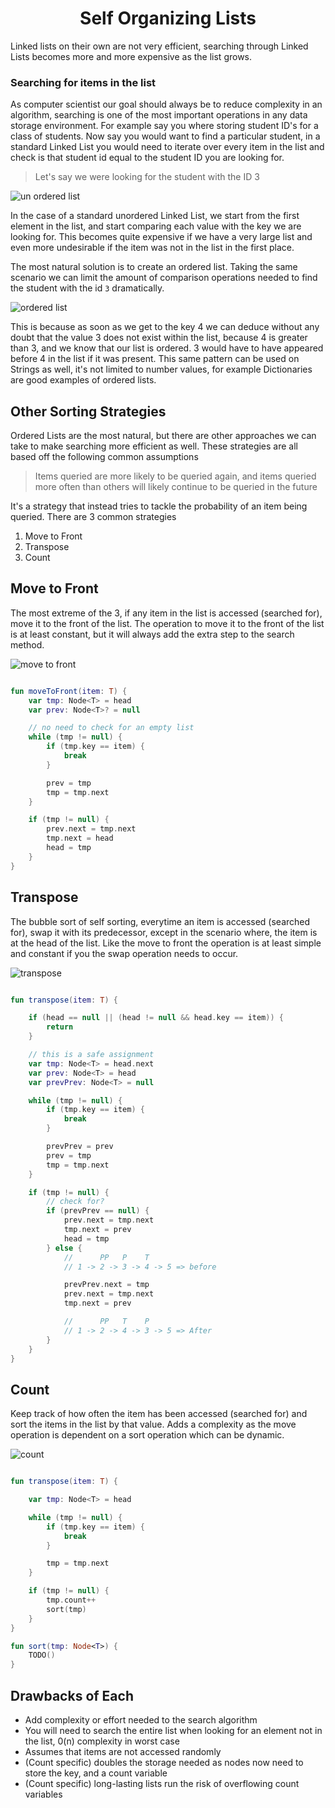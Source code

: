 <div align="center"><h1> Self Organizing Lists </h1></div>

Linked lists on their own are not very efficient, searching through Linked Lists becomes more and more expensive as the
list grows.

### Searching for items in the list

As computer scientist our goal should always be to reduce complexity in an algorithm, searching is one of the most
important operations in any data storage environment. For example say you where storing student ID's for a class of
students. Now say you would want to find a particular student, in a standard Linked List you would need to iterate over
every item in the list and check is that student id equal to the student ID you are looking for.

> Let's say we were looking for the student with the ID 3

<img src="images/unordered_list.png" alt="un ordered list">

In the case of a standard unordered Linked List, we start from the first element in the list, and start comparing each
value with the key we are looking for. This becomes quite expensive if we have a very large list and even more
undesirable if the item was not in the list in the first place.

The most natural solution is to create an ordered list. Taking the same scenario we can limit the amount of comparison
operations needed to find the student with the id `3` dramatically.

<img src="images/ordered_list.png" alt="ordered list">

This is because as soon as we get to the key 4 we can deduce without any doubt that the value 3 does not exist within
the list, because 4 is greater than 3, and we know that our list is ordered. 3 would have to have appeared before 4 in
the list if it was present. This same pattern can be used on Strings as well, it's not limited to number values, for
example Dictionaries are good examples of ordered lists.

## Other Sorting Strategies

Ordered Lists are the most natural, but there are other approaches we can take to make searching more efficient as well.
These strategies are all based off the following common assumptions

> Items queried are more likely to be queried again, and items queried more often than others will likely continue
> to be queried in the future


It's a strategy that instead tries to tackle the probability of an item being queried. There are 3 common strategies

1. Move to Front
2. Transpose
3. Count

## Move to Front

The most extreme of the 3, if any item in the list is accessed (searched for), move it to the front of the list. The
operation to move it to the front of the list is at least constant, but it will always add the extra step to the search
method.

<img src="images/move_to_front.png" alt="move to front">

```kotlin

fun moveToFront(item: T) {
    var tmp: Node<T> = head
    var prev: Node<T>? = null

    // no need to check for an empty list
    while (tmp != null) {
        if (tmp.key == item) {
            break
        }

        prev = tmp
        tmp = tmp.next
    }

    if (tmp != null) {
        prev.next = tmp.next
        tmp.next = head
        head = tmp
    }
}
```

## Transpose

The bubble sort of self sorting, everytime an item is accessed (searched for), swap it with its predecessor, except in
the scenario where, the item is at the head of the list. Like the move to front the operation is at least simple and
constant if you the swap operation needs to occur.

<img src="images/transpose.png" alt="transpose">

```kotlin

fun transpose(item: T) {

    if (head == null || (head != null && head.key == item)) {
        return
    }

    // this is a safe assignment
    var tmp: Node<T> = head.next
    var prev: Node<T> = head
    var prevPrev: Node<T> = null

    while (tmp != null) {
        if (tmp.key == item) {
            break
        }

        prevPrev = prev
        prev = tmp
        tmp = tmp.next
    }

    if (tmp != null) {
        // check for? 
        if (prevPrev == null) {
            prev.next = tmp.next
            tmp.next = prev
            head = tmp
        } else {
            //      PP   P    T
            // 1 -> 2 -> 3 -> 4 -> 5 => before 

            prevPrev.next = tmp
            prev.next = tmp.next
            tmp.next = prev

            //      PP   T    P
            // 1 -> 2 -> 4 -> 3 -> 5 => After
        }
    }
}
```

## Count

Keep track of how often the item has been accessed (searched for) and sort the items in the list by that value. Adds a
complexity as the move operation is dependent on a sort operation which can be dynamic.

<img src="images/count.png" alt="count">

```kotlin

fun transpose(item: T) {

    var tmp: Node<T> = head

    while (tmp != null) {
        if (tmp.key == item) {
            break
        }

        tmp = tmp.next
    }

    if (tmp != null) {
        tmp.count++
        sort(tmp)
    }
}

fun sort(tmp: Node<T>) {
    TODO()
}

```

## Drawbacks of Each

* Add complexity or effort needed to the search algorithm
* You will need to search the entire list when looking for an element not in the list, 0(n) complexity in worst case
* Assumes that items are not accessed randomly
* (Count specific) doubles the storage needed as nodes now need to store the key, and a count variable
* (Count specific) long-lasting lists run the risk of overflowing count variables
